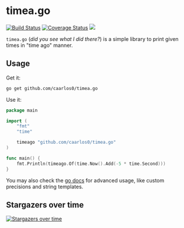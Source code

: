 # timea.go

[![Build Status](https://img.shields.io/github/workflow/status/caarlos0/timea.go/build?style=for-the-badge)](https://github.com/caarlos0/timea.go/actions?workflow=build)
[![Coverage Status](https://img.shields.io/codecov/c/gh/caarlos0/timea.go.svg?logo=codecov&style=for-the-badge)](https://codecov.io/gh/caarlos0/timea.go)
[![](http://img.shields.io/badge/godoc-reference-5272B4.svg?style=for-the-badge)](https://pkg.go.dev/github.com/caarlos0/timea.go)


`timea.go` (_did you see what I did there?_) is a simple library to print given times in "time ago" manner.

## Usage

Get it:

```sh
go get github.com/caarlos0/timea.go
```

Use it:

```go
package main

import (
	"fmt"
	"time"

	timeago "github.com/caarlos0/timea.go"
)

func main() {
	fmt.Println(timeago.Of(time.Now().Add(-5 * time.Second)))
}
```

You may also check the [go docs](https://pkg.go.dev/github.com/caarlos0/timea.go) for advanced usage, like custom precisions and string templates.


## Stargazers over time

[![Stargazers over time](https://starchart.cc/caarlos0/timea.go.svg)](https://starchart.cc/caarlos0/timea.go)

